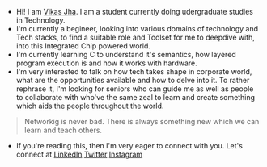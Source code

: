<!---- 👋 Hi, I’m @vijha742
- 👀 I’m interested in ...
- 🌱 I’m currently learning ...
- 💞️ I’m looking to collaborate on ...
- 📫 How to reach me ...--->
- Hi! I am [Vikas Jha](https://github.com/vijha742). I am a student currently doing udergraduate studies in Technology.
- I'm currently a begineer, looking into various domains of technology and Tech stacks, to find a suitable role and Toolset for me to deepdive with, into this Integrated Chip powered world.
- I'm currently learning C to understand it's semantics, how layered program execution is and how it works with hardware.
- I'm very interested to talk on how tech takes shape in corporate world, what are the opportunities available and how to delve into it. To rather rephrase it, I'm looking for seniors who can guide me as well as people to collaborate with who've the same zeal to learn and create something which aids the people throughout the world.
> Networkig is never bad. There is always something new which we can learn and teach others.
- If you're reading this, then I'm very eager to connect with you. Let's connect at [LinkedIn]( https://www.linkedin.com/in/vikas-jha-007b32283/ ) [Twitter]() [Instagram]()
<!---
vijha742/vijha742 is a ✨ special ✨ repository because its `README.md` (this file) appears on your GitHub profile.
You can click the Preview link to take a look at your changes.
--->
